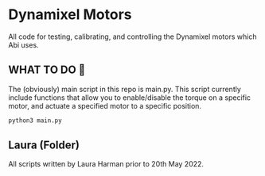 Dynamixel Motors 
================
All code for testing, calibrating, and controlling the Dynamixel motors which Abi uses. 

## WHAT TO DO 🧐
The (obviously) main script in this repo is main.py. This script currently include functions that allow you to enable/disable the torque on a specific motor, and actuate a specified motor to a specific position. 

```bash 
python3 main.py
```

## Laura (Folder)
All scripts written by Laura Harman prior to 20th May 2022. 
